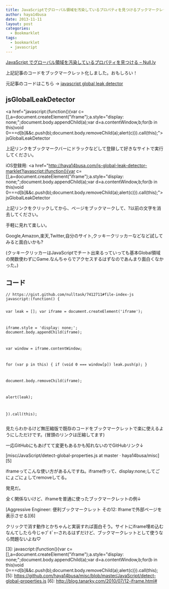 ```yaml
---
title: JavaScriptでグローバル領域を汚染しているプロパティを見つけるブックマークレット
author: haya14busa
date: 2013-11-11
layout: post
categories:
  - Bookmarklet
tags:
  - bookmarklet
  - javascript
---
```

[JavaScript でグローバル領域を汚染しているプロパティを見つける &#8211; Null.ly][1]

上記記事のコードをブックマークレット化しました。おもしろい！

元記事のコードはこちら -> [javascript global leak detector][2]

## jsGlobalLeakDetector

<a href="javascript:(function(){var c=[],a=document.createElement("iframe");a.style="display: none;";document.body.appendChild(a);var d=a.contentWindow,b;for(b in this)void 0===d[b]&&c.push(b);document.body.removeChild(a);alert(c)}).call(this);">jsGlobalLeakDetector</a>

上記リンクをブックマークバーにドラックなどして登録して好きなサイトで実行してください。

iOS登録用: <a href="http://haya14busa.com/js-global-leak-detector-marklet?javascript:(function(){var c=[],a=document.createElement("iframe");a.style="display: none;";document.body.appendChild(a);var d=a.contentWindow,b;for(b in this)void 0===d[b]&&c.push(b);document.body.removeChild(a);alert(c)}).call(this);">jsGlobalLeakDetector</a>

上記リンクをクリックしてから、ページをブックマークして、?以前の文字を消去してください。

手軽に見れて楽しい。

Google,Amazon,楽天,Twitter,自分のサイト,クッキークリッカーなどなど試してみると面白いかも?

(クッキークリッカーはJavaScriptでチート出来るっていっても基本Global領域の関数使わずにGame.なんちゃらでアクセスするはずなのであんまり面白くなかった。)

## コード

<noscript>
  <pre><code class="language-javascript javascript">// https://gist.github.com/nulltask/7412711#file-index-js
javascript:(function() {

  var leak = [];
  var iframe = document.createElement('iframe');

  iframe.style = 'display: none;';
  document.body.appendChild(iframe);

  var window = iframe.contentWindow;

  for (var p in this) {
    if (void 0 === window[p]) leak.push(p);
  }

  document.body.removeChild(iframe);

  alert(leak);

}).call(this);</code></pre>
</noscript>

見たらわかるけど無圧縮版で既存のコードをブックマークレットで楽に使えるようにしただけです。(冒頭のリンクは圧縮してます)

一応GitHubにもあげてて変更もあるかも知れないのでGitHubリンク↓

[misc/JavaScript/detect-global-properties.js at master · haya14busa/misc][5]

iframeってこんな使い方があるんですね。iframe作って、display:none;してごにょごにょしてremoveしてる。

発見だ。

全く関係ないけど、iframeを普通に使ったブックマークレットの例↓

[Aggressive Engineer: 便利ブックマークレット その12: Iframeで外部ページを表示させる][6]

クリックで消す動作とかちゃんと実装すれば面白そう。サイトにiframe埋め込むなんてしたら今じゃﾌﾟｷﾞｬｰされるはずだけど、ブックマークレットとして使うなら問題ないよね♡

 [1]: http://null.ly/post/66672290942/javascript-gloabl-leak
 [2]: https://gist.github.com/nulltask/7412711#file-index-js
 [3]: javascript:(function(){var c=[],a=document.createElement("iframe");a.style="display: none;";document.body.appendChild(a);var d=a.contentWindow,b;for(b in this)void 0===d[b]&&c.push(b);document.body.removeChild(a);alert(c)}).call(this);
 [5]: https://github.com/haya14busa/misc/blob/master/JavaScript/detect-global-properties.js
 [6]: http://blog.tanarky.com/2010/07/12-iframe.html#
